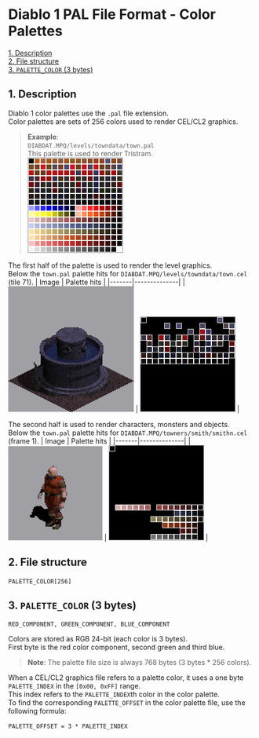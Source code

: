 # Diablo 1 PAL File Format - Color Palettes

[1. Description](#1-description)  
[2. File structure](#2-file-structure)  
[3. `PALETTE_COLOR` (3 bytes)](#3-palette_color-3-bytes)  


## 1. Description

Diablo 1 color palettes use the `.pal` file extension.  
Color palettes are sets of 256 colors used to render CEL/CL2 graphics.

> **Example**:  
`DIABDAT.MPQ/levels/towndata/town.pal`  
This palette is used to render Tristram.  
![town.pal](images/PAL_1_town_pal.png)

The first half of the palette is used to render the level graphics.  
Below the `town.pal` palette hits for `DIABDAT.MPQ/levels/towndata/town.cel` (tile 71).
| Image | Palette hits |
|-------|--------------|
| ![town.cel](images/PAL_2_town_cel.png) | ![town.cel palette hits](images/PAL_3_town_pal_hits.png) |


The second half is used to render characters, monsters and objects.  
Below the `town.pal` palette hits for `DIABDAT.MPQ/towners/smith/smithn.cel` (frame 1).
| Image | Palette hits |
|-------|--------------|
| ![smithn.cel](images/PAL_4_smithn_cel.png) | ![smithn.cel palette hits](images/PAL_5_smithn_pal_hits.png) |


## 2. File structure

```
PALETTE_COLOR[256]
```


## 3. `PALETTE_COLOR` (3 bytes)

```
RED_COMPONENT, GREEN_COMPONENT, BLUE_COMPONENT
```

Colors are stored as RGB 24-bit (each color is 3 bytes).  
First byte is the red color component, second green and third blue.

> **Note**: The palette file size is always 768 bytes (3 bytes * 256 colors).

When a CEL/CL2 graphics file refers to a palette color, it uses a one byte `PALETTE_INDEX` in the `[0x00, 0xFF]` range.  
This index refers to the `PALETTE_INDEX`th color in the color palette.  
To find the corresponding `PALETTE_OFFSET` in the color palette file, use the following formula:

```
PALETTE_OFFSET = 3 * PALETTE_INDEX
```
